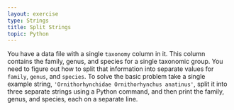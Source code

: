 ```yaml
---
layout: exercise
type: Strings
title: Split Strings
topic: Python
---
```


You have a data file with a single `taxonomy` column in it. This column contains
the family, genus, and species for a single taxonomic group. You need to figure
out how to split that information into separate values for `family`, `genus`, 
and `species`. To solve the basic problem take a single example string,
`'Ornithorhynchidae Ornithorhynchus anatinus'`, split it into three separate
strings using a Python command, and then print the family, genus, and species,
each on a separate line.
